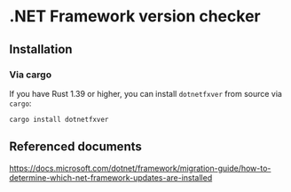 # .NET Framework version checker #

## Installation ##

### Via cargo ##

If you have Rust 1.39 or higher, you can install `dotnetfxver` from source via `cargo`:

```shell
cargo install dotnetfxver
```

## Referenced documents ##

<https://docs.microsoft.com/dotnet/framework/migration-guide/how-to-determine-which-net-framework-updates-are-installed>
